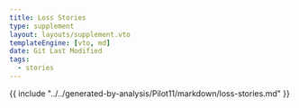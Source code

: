 ```yaml
---
title: Loss Stories
type: supplement
layout: layouts/supplement.vto
templateEngine: [vto, md]
date: Git Last Modified
tags:
  - stories
---
```


{{ include "../../generated-by-analysis/Pilot11/markdown/loss-stories.md" }}
